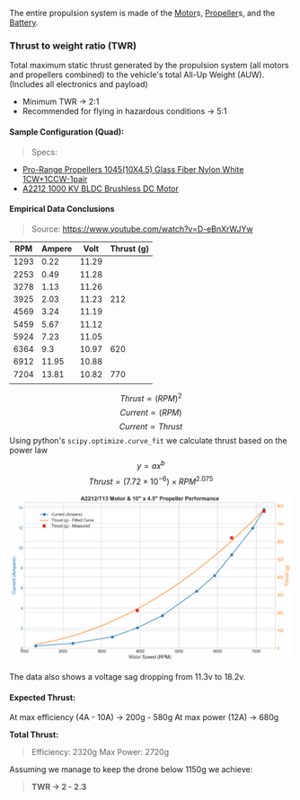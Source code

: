 The entire propulsion system is made of the [Motor](../Components/Motor.md)s, [Propeller](Propeller.md)s, and the [Battery](../Components/Battery.md).

### Thrust to weight ratio (TWR)

Total maximum static thrust generated by the propulsion system (all motors and propellers combined) to the vehicle's total All-Up Weight (AUW). (Includes all electronics and payload)

- Minimum TWR -> 2:1
- Recommended for flying in hazardous conditions -> 5:1

#### Sample Configuration (Quad):

> Specs:

- [Pro-Range Propellers 1045(10X4.5) Glass Fiber Nylon White 1CW+1CCW-1pair](<../Components/Material%20Specsheet/Pro-Range%20Propellers%201045(10X4.5)%20Glass%20Fiber%20Nylon%20White%201CW+1CCW-1pair.md>)
- [A2212 1000 KV BLDC Brushless DC Motor](../Components/Material%20Specsheet/A2212%201000%20KV%20BLDC%20Brushless%20DC%20Motor.md)

#### Empirical Data Conclusions

> Source: https://www.youtube.com/watch?v=D-eBnXrWJYw

| RPM      | Ampere    | Volt      | Thrust (g) |
| -------- | --------- | --------- | ---------- |
| 1293     | 0.22<br>  | 11.29<br> |            |
| 2253     | 0.49<br>  | 11.28<br> |            |
| 3278     | 1.13<br>  | 11.26<br> |            |
| 3925     | 2.03<br>  | 11.23<br> | 212        |
| 4569<br> | 3.24<br>  | 11.19<br> |            |
| 5459<br> | 5.67<br>  | 11.12<br> |            |
| 5924<br> | 7.23<br>  | 11.05<br> |            |
| 6364<br> | 9.3<br>   | 10.97<br> | 620        |
| 6912<br> | 11.95<br> | 10.88<br> |            |
| 7204     | 13.81     | 10.82     | 770        |
|          |           |           |            |

$$Thrust∝(RPM)^2$$
$$Current∝(RPM)$$
$$Current∝Thrust$$
Using python's `scipy.optimize.curve_fit` we calculate thrust based on the power law $$y = ax^b$$ $$Thrust=(7.72×10^{−6})×RPM^{2.075}$$

![Graph between thrust, current and RPM](../File%20Resources/Graph%20between%20thrust,%20current%20and%20RPM.png)

The data also shows a voltage sag dropping from 11.3v to 18.2v.

#### Expected Thrust:

At max efficiency (4A - 10A) -> 200g - 580g
At max power (12A) -> 680g

**Total Thrust:**

> Efficiency: 2320g
> Max Power: 2720g

Assuming we manage to keep the drone below 1150g we achieve:

> **TWR -> 2 - 2.3**
